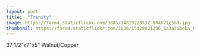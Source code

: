 ```yaml
---
layout: post
title:  "Trinity"
image: https://farm4.staticflickr.com/3885/14819223532_804621c563.jpg
thumbnail: https://farm4.staticflickr.com/3836/15128821296_6a3a30beba_n.jpg
---
```


37 1/2"x7"x5" Walnut/Copper